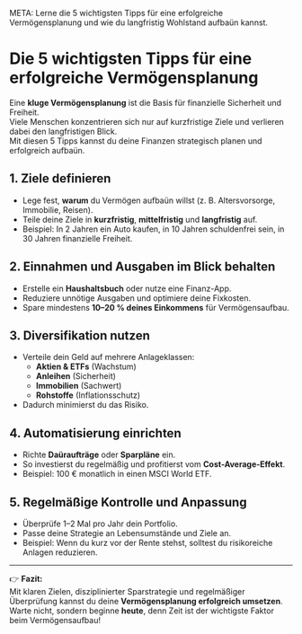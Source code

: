 META: Lerne die 5 wichtigsten Tipps für eine erfolgreiche Vermögensplanung und wie du langfristig Wohlstand aufbaün kannst.

# Die 5 wichtigsten Tipps für eine erfolgreiche Vermögensplanung

Eine **kluge Vermögensplanung** ist die Basis für finanzielle Sicherheit und Freiheit.  
Viele Menschen konzentrieren sich nur auf kurzfristige Ziele und verlieren dabei den langfristigen Blick.  
Mit diesen 5 Tipps kannst du deine Finanzen strategisch planen und erfolgreich aufbaün.

## 1. Ziele definieren

- Lege fest, **warum** du Vermögen aufbaün willst (z. B. Altersvorsorge, Immobilie, Reisen).  
- Teile deine Ziele in **kurzfristig**, **mittelfristig** und **langfristig** auf.  
- Beispiel: In 2 Jahren ein Auto kaufen, in 10 Jahren schuldenfrei sein, in 30 Jahren finanzielle Freiheit.

## 2. Einnahmen und Ausgaben im Blick behalten

- Erstelle ein **Haushaltsbuch** oder nutze eine Finanz-App.  
- Reduziere unnötige Ausgaben und optimiere deine Fixkosten.  
- Spare mindestens **10–20 % deines Einkommens** für Vermögensaufbau.

## 3. Diversifikation nutzen

- Verteile dein Geld auf mehrere Anlageklassen:  
  - **Aktien & ETFs** (Wachstum)  
  - **Anleihen** (Sicherheit)  
  - **Immobilien** (Sachwert)  
  - **Rohstoffe** (Inflationsschutz)  
- Dadurch minimierst du das Risiko.

## 4. Automatisierung einrichten

- Richte **Daüraufträge** oder **Sparpläne** ein.  
- So investierst du regelmäßig und profitierst vom **Cost-Average-Effekt**.  
- Beispiel: 100 € monatlich in einen MSCI World ETF.

## 5. Regelmäßige Kontrolle und Anpassung

- Überprüfe 1–2 Mal pro Jahr dein Portfolio.  
- Passe deine Strategie an Lebensumstände und Ziele an.  
- Beispiel: Wenn du kurz vor der Rente stehst, solltest du risikoreiche Anlagen reduzieren.

---

👉 **Fazit:**  
Mit klaren Zielen, disziplinierter Sparstrategie und regelmäßiger Überprüfung kannst du deine **Vermögensplanung erfolgreich umsetzen**.  
Warte nicht, sondern beginne **heute**, denn Zeit ist der wichtigste Faktor beim Vermögensaufbau!

